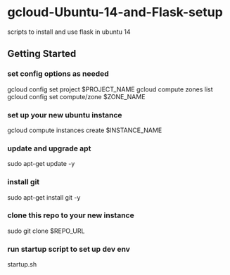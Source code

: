 # gcloud-Ubuntu-14-and-Flask-setup
scripts to install and use flask in ubuntu 14

## Getting Started

### set config options as needed
gcloud config set project $PROJECT_NAME
gcloud compute zones list
gcloud config set compute/zone $ZONE_NAME

### set up your new ubuntu instance
gcloud compute instances create $INSTANCE_NAME


### update and upgrade apt
sudo apt-get update -y 

### install git
sudo apt-get install git -y

### clone this repo to your new instance
sudo git clone $REPO_URL

### run startup script to set up dev env
startup.sh
